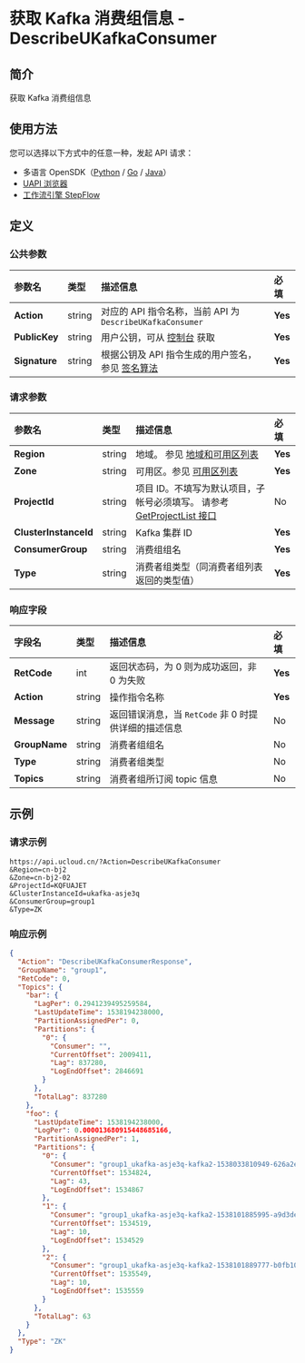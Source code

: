 # 获取 Kafka 消费组信息 - DescribeUKafkaConsumer

## 简介

获取 Kafka 消费组信息





## 使用方法

您可以选择以下方式中的任意一种，发起 API 请求：
- 多语言 OpenSDK（[Python](https://github.com/ucloud/ucloud-sdk-python3) / [Go](https://github.com/ucloud/ucloud-sdk-go) / [Java](https://github.com/ucloud/ucloud-sdk-java)）
- [UAPI 浏览器](https://console.ucloud.cn/uapi/detail?id=DescribeUKafkaConsumer)
- [工作流引擎 StepFlow](https://console.ucloud.cn/stepflow/manage/)

## 定义

### 公共参数

| 参数名 | 类型 | 描述信息 | 必填 |
|:---|:---|:---|:---|
| **Action**     | string  | 对应的 API 指令名称，当前 API 为 `DescribeUKafkaConsumer`                        | **Yes** |
| **PublicKey**  | string  | 用户公钥，可从 [控制台](https://console.ucloud.cn/uapi/apikey) 获取                                             | **Yes** |
| **Signature**  | string  | 根据公钥及 API 指令生成的用户签名，参见 [签名算法](api/summary/signature.md)  | **Yes** |

### 请求参数

| 参数名 | 类型 | 描述信息 | 必填 |
|:---|:---|:---|:---|
| **Region** | string | 地域。 参见 [地域和可用区列表](api/summary/regionlist) |**Yes**|
| **Zone** | string | 可用区。参见 [可用区列表](api/summary/regionlist) |**Yes**|
| **ProjectId** | string | 项目 ID。不填写为默认项目，子帐号必须填写。 请参考 [GetProjectList 接口](api/summary/get_project_list) |No|
| **ClusterInstanceId** | string | Kafka 集群 ID |**Yes**|
| **ConsumerGroup** | string | 消费组组名 |**Yes**|
| **Type** | string | 消费者组类型（同消费者组列表返回的类型值） |**Yes**|

### 响应字段

| 字段名 | 类型 | 描述信息 | 必填 |
|:---|:---|:---|:---|
| **RetCode** | int | 返回状态码，为 0 则为成功返回，非 0 为失败 |**Yes**|
| **Action** | string | 操作指令名称 |**Yes**|
| **Message** | string | 返回错误消息，当 `RetCode` 非 0 时提供详细的描述信息 |No|
| **GroupName** | string | 消费者组组名 |No|
| **Type** | string | 消费者组类型 |No|
| **Topics** | string | 消费者组所订阅 topic 信息 |No|




## 示例

### 请求示例
    
```
https://api.ucloud.cn/?Action=DescribeUKafkaConsumer
&Region=cn-bj2
&Zone=cn-bj2-02
&ProjectId=KQFUAJET
&ClusterInstanceId=ukafka-asje3q
&ConsumerGroup=group1
&Type=ZK
```

### 响应示例
    
```json
{
  "Action": "DescribeUKafkaConsumerResponse",
  "GroupName": "group1",
  "RetCode": 0,
  "Topics": {
    "bar": {
      "LagPer": 0.2941239495259584,
      "LastUpdateTime": 1538194238000,
      "PartitionAssignedPer": 0,
      "Partitions": {
        "0": {
          "Consumer": "",
          "CurrentOffset": 2009411,
          "Lag": 837280,
          "LogEndOffset": 2846691
        }
      },
      "TotalLag": 837280
    },
    "foo": {
      "LastUpdateTime": 1538194238000,
      "LogPer": 0.000013680915448685166,
      "PartitionAssignedPer": 1,
      "Partitions": {
        "0": {
          "Consumer": "group1_ukafka-asje3q-kafka2-1538033810949-626a2e06-0",
          "CurrentOffset": 1534824,
          "Lag": 43,
          "LogEndOffset": 1534867
        },
        "1": {
          "Consumer": "group1_ukafka-asje3q-kafka2-1538101885995-a9d3def3-0",
          "CurrentOffset": 1534519,
          "Lag": 10,
          "LogEndOffset": 1534529
        },
        "2": {
          "Consumer": "group1_ukafka-asje3q-kafka2-1538101889777-b0fb1091-0",
          "CurrentOffset": 1535549,
          "Lag": 10,
          "LogEndOffset": 1535559
        }
      },
      "TotalLag": 63
    }
  },
  "Type": "ZK"
}
```





